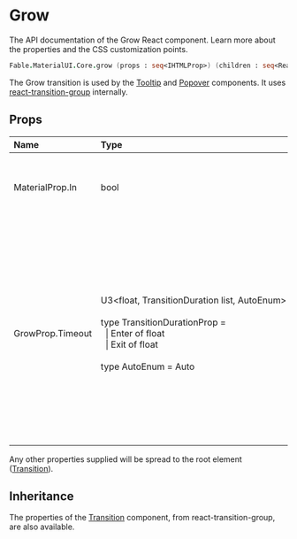 # Grow

<p class="description">The API documentation of the Grow React component. Learn more about the properties and the CSS customization points.</p>

```fsharp
Fable.MaterialUI.Core.grow (props : seq<IHTMLProp>) (children : seq<ReactElement>) : ReactElement
```

The Grow transition is used by the [Tooltip](/demos/tooltips/) and
[Popover](/utils/popover/) components.
It uses [react-transition-group](https://github.com/reactjs/react-transition-group) internally.

## Props

| Name | Type | Default | Description |
|:-----|:-----|:--------|:------------|
| <span class="prop-name">MaterialProp.In</span> | <span class="prop-type">bool</span> |   | If `true`, show the component; triggers the enter or exit animation. |
| <span class="prop-name">GrowProp.Timeout</span> | <span class="prop-type">U3&lt;float,&nbsp;TransitionDuration&nbsp;list,&nbsp;AutoEnum&gt;<br><br>type&nbsp;TransitionDurationProp&nbsp;=<br>&nbsp;&nbsp;&#124;&nbsp;Enter&nbsp;of&nbsp;float<br>&nbsp;&nbsp;&#124;&nbsp;Exit&nbsp;of&nbsp;float<br><br>type&nbsp;AutoEnum&nbsp;=&nbsp;Auto<br></span> | <span class="prop-default">AutoEnum.Auto</span> | The duration for the transition, in milliseconds. You may specify a single timeout for all transitions, or individually with an object.<br>Set to `AutoEnum.Auto` to automatically calculate transition time based on height. |

Any other properties supplied will be spread to the root element ([Transition](https://reactcommunity.org/react-transition-group/#Transition)).

## Inheritance

The properties of the [Transition](https://reactcommunity.org/react-transition-group/#Transition) component, from react-transition-group, are also available.
<!-- You can take advantage of this behavior to [target nested components](/guides/api/#spread). -->

<!--## Demos-->

<!--- [Popover](/utils/popover/)-->
<!--- [Transitions](/utils/transitions/)-->

